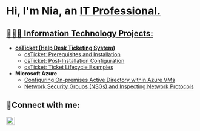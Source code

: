 <h1>Hi, I'm Nia, an <a href="https://www.linkedin.com/in/niara-dunn/">IT Professional.</h1>

<h2>👩🏾‍💻 Information Technology Projects:</h2>

- <b>osTicket (Help Desk Ticketing System)</b>
  - [osTicket: Prerequisites and Installation](https://github.com/NDunn244/osticket-prereq/tree/main)
  - [osTicket: Post-Installation Configuration](https://github.com/NDunn244/post-install-config/tree/main)
  - [osTicket: Ticket Lifecycle Examples](https://github.com/NDunn244/ticket-lifecycle/tree/main)
- <b>Microsoft Azure</b>
  - [Configuring On-premises Active Directory within Azure VMs]()
  - [Network Security Groups (NSGs) and Inspecting Network Protocols](https://github.com/NDunn244/azure-network-protocol/tree/main)

<h2>🤳Connect with me:</h2>

[<img align="left" alt="Josh | LinkedIn" width="22px" src="https://cdn.jsdelivr.net/npm/simple-icons@v3/icons/linkedin.svg" />][linkedin]

[linkedin]: https://www.linkedin.com/in/niara-dunn/
